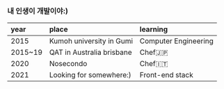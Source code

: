 ###  내 인생이 개발이야:) 

| year    | place                     | learning             |
|:--------|:--------------------------|:---------------------|
| 2015    | Kumoh university in Gumi  | Computer Engineering |
| 2015~19 | QAT in Australia brisbane | Chef:jp:             |
| 2020    | Nosecondo                 | Chef:it:             |
| 2021    | Looking for somewhere:)   | Front-end stack      |
  
